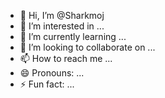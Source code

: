 - 👋 Hi, I’m @Sharkmoj
- 👀 I’m interested in ...
- 🌱 I’m currently learning ...
- 💞️ I’m looking to collaborate on ...
- 📫 How to reach me ...
- 😄 Pronouns: ...
- ⚡ Fun fact: ...

<!---
Sharkmoj/Sharkmoj is a ✨ special ✨ repository because its `README.md` (this file) appears on your GitHub profile.
You can click the Preview link to take a look at your changes.
--->
